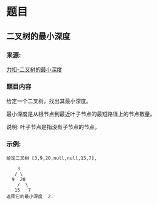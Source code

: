 # 题目

## 二叉树的最小深度

### 来源:

[力扣-二叉树的最小深度](https://leetcode-cn.com/problems/minimum-depth-of-binary-tree/)

### 题目内容

给定一个二叉树，找出其最小深度。

最小深度是从根节点到最近叶子节点的最短路径上的节点数量。

说明: 叶子节点是指没有子节点的节点。

### 示例:

```plaintext
给定二叉树 [3,9,20,null,null,15,7],

    3
   / \
  9  20
    /  \
   15   7
返回它的最小深度  2.
```
